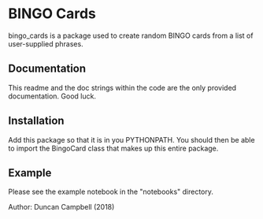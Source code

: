 # BINGO Cards
bingo_cards is a package used to create random BINGO cards from a list of user-supplied phrases.

## Documentation 
This readme and the doc strings within the code are the only provided documentation.  Good luck.

## Installation
Add this package so that it is in you PYTHONPATH.  You should then be able to import the BingoCard class that makes up this entire package.

## Example
Please see the example notebook in the "notebooks" directory.

Author: Duncan Campbell (2018)